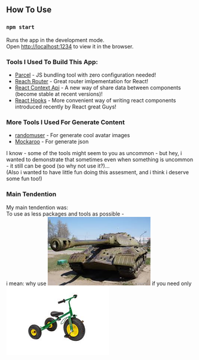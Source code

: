 ## How To Use
### `npm start`

Runs the app in the development mode.<br />
Open [http://localhost:1234](http://localhost:1234) to view it in the browser.

### Tools I Used To Build This App:

* [Parcel](https://parceljs.org/) - JS bundling tool with zero configuration needed!
* [Reach Router](https://reach.tech/router) - Great router imlpementation for React!
* [React Context Api](https://reactjs.org/docs/context.html) - A new way of share data between components (become stable at recent versions)!
* [React Hooks](https://reactjs.org/docs/hooks-intro.html) - More convenient way of writing react components introduced recently by React great Guys!

### More Tools I Used For Generate Content

* [randomuser](https://randomuser.me) - For generate cool avatar images
* [Mockaroo](https://mockaroo.com/) - For generate json

I know - some of the tools might seem to you as uncommon - but hey, i wanted to demonstrate that sometimes even when something is uncommon - it still can be good (so why not use it?)...  
(Also i wanted to have little fun doing this assesment, and i think i deserve some fun too!)

### Main Tendention
My main tendention was:  
To use as less packages and tools as possible -  
i mean: why use
![alt text](https://raw.githubusercontent.com/shootermv/indeni-exam/master/tank.jpeg)
if you need only
![alt text](https://raw.githubusercontent.com/shootermv/indeni-exam/master/cicle.jpeg)

